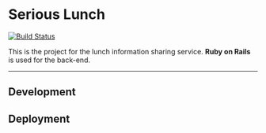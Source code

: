 # Serious Lunch

[![Build Status](https://travis-ci.org/dyoshimitsu/serious-lunch.svg?branch=master)](https://travis-ci.org/dyoshimitsu/serious-lunch)

This is the project for the lunch information sharing service.
**Ruby on Rails** is used for the back-end.

---

## Development

## Deployment
